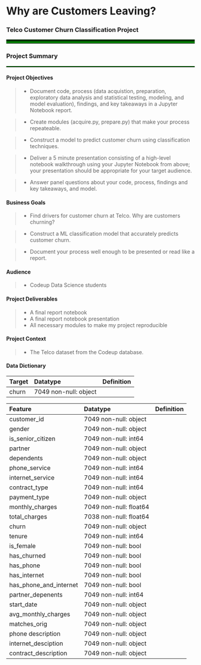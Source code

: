 
# Why are Customers Leaving?
### Telco Customer Churn Classification Project

<hr style="border-top: 10px groove green; margin-top: 1px; margin-bottom: 20px"></hr>

### Project Summary
<hr style="border-top: 2px groove green; margin-top: 1px; margin-bottom: 1px"></hr>

#### Project Objectives

> - Document code, process (data acquistion, preparation, exploratory data analysis and statistical testing, modeling, and model evaluation), findings, and key takeaways in a Jupyter Notebook report.

> - Create modules (acquire.py, prepare.py) that make your process repeateable.

> - Construct a model to predict customer churn using classification techniques.

> - Deliver a 5 minute presentation consisting of a high-level notebook walkthrough using your Jupyter Notebook from above; your presentation should be appropriate for your target audience.

> - Answer panel questions about your code, process, findings and key takeaways, and model.

#### Business Goals

> - Find drivers for customer churn at Telco. Why are customers churning?

> - Construct a ML classification model that accurately predicts customer churn.

> - Document your process well enough to be presented or read like a report.

#### Audience
> - Codeup Data Science students

#### Project Deliverables
> - A final report notebook 
> - A final report notebook presentation
> - All necessary modules to make my project reproducible

#### Project Context
> - The Telco dataset from the Codeup database.



#### Data Dictionary

|Target|Datatype|Definition|
|:-------|:--------|:----------|
| churn                  | 7049 non-null: object  |              |

|Feature|Datatype|Definition|
|:-------|:--------|:----------|
| customer_id            | 7049 non-null: object  |              |
| gender                 | 7049 non-null: object  |              |
| is_senior_citizen      | 7049 non-null: int64   |              |
| partner                | 7049 non-null: object  |              |
| dependents             | 7049 non-null: object  |              |
| phone_service          | 7049 non-null: int64   |              |
| internet_service       | 7049 non-null: int64   |              |
| contract_type          | 7049 non-null: int64   |              |
| payment_type           | 7049 non-null: object  |              |
| monthly_charges        | 7049 non-null: float64 |              |
| total_charges          | 7038 non-null: float64 |              |
| churn                  | 7049 non-null: object  |              |
| tenure                 | 7049 non-null: int64   |              |
| is_female              | 7049 non-null: bool    |              |
| has_churned            | 7049 non-null: bool    |              |
| has_phone              | 7049 non-null: bool    |              |
| has_internet           | 7049 non-null: bool    |              |
| has_phone_and_internet | 7049 non-null: bool    |              |
| partner_depenents      | 7049 non-null: int64   |              |
| start_date             | 7049 non-null: object  |              |
| avg_monthly_charges    | 7049 non-null: object  |              |
| matches_orig           | 7049 non-null: object  |              |
| phone description      | 7049 non-null: object  |              |
| internet_desciption    | 7049 non-null: object  |              |
| contract_description   | 7049 non-null: object  |              |

